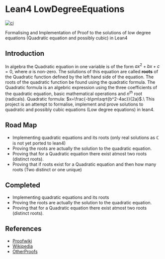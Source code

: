 # Lean4 LowDegreeEquations
[![ci](https://github.com/Suryak25/Lean4_LowDegreeEquations/actions/workflows/build.yaml/badge.svg?event=push)](https://github.com/Suryak25/Lean4_LowDegreeEquations/actions/workflows/build.yaml)

Formalising and Implementation of Proof to the solutions of low degree equations (Quadratic equation and possibly cubic) in Lean4
## Introduction
In algebra the Quadratic equation in one variable is of the form $ax^2+bx+c = 0$, where $a$ is non-zero. The solutions of this equation are called **roots** of the Quadratic function defined by the left hand side of the equation. The roots of the quadratic function be found using the quadratic formula. The Quadratic formula is an algebric expression using the three coefficients of the quadratic equation, basic mathematical operations and $n^{th}$ root (radicals). Quadratic formula: $x=\frac{-b\pm\sqrt{b^2-4ac}}{2a}$.\\
This project is an attempt to formalise, implement and prove solutions to quadratic and possibly cubic equations (Low degree equations) in lean4.

## Road Map
* Implementing quadratic equations and its roots (only real solutions as $\mathbb{C}$ is not yet ported to lean4)
* Proving the roots are actually the solution to the quadratic equation.
* Proving that for a Quadratic equation there exist atmost two roots (distinct roots).
* Proving that if roots exist for a Quadratic equation and then how many roots (Two distinct or one unique)
## Completed
* Implementing quadratic equations and its roots
* Proving the roots are actually the solution to the quadratic equation.
* Proving that for a Quadratic equation there exist atmost two roots (distinct roots).
## References
* [Proofwiki](https://proofwiki.org/wiki/Definition:Quadratic_Equation#:~:text=An%20algebraic%20equation%20of%20the,b2%E2%88%92aca)
* [Wikipedia](https://en.wikipedia.org/wiki/Quadratic_equation)
* [OtherProofs](https://math.stackexchange.com/questions/1688685/how-can-we-prove-that-a-quadratic-equation-has-at-most-2-roots#:~:text=If%20a%20non%20constant%20polynomial,be%20at%20most%20two%20factors.&text=This%20is%20a%20proof%20that,(x%E2%88%92b%E2%80%B2))
